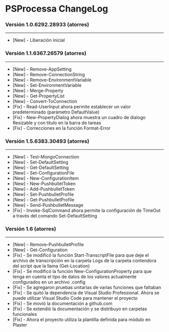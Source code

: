 # PSProcessa ChangeLog

### Versión 1.0.6292.28933 (atorres)
------
* \[New\] - Liberación inicial


### Versión 1.1.6367.26579 (atorres)
------
- \[New\] - Remove-AppSetting
- \[New\] - Remove-ConnectionString
- \[New\] - Remove-EnvironmentVariable
- \[New\] - Set-EnvironmentVariable
- \[New\] - Merge-Property
- \[New\] - Get-PropertyList
- \[New\] - Convert-ToConnection
- \[Fix\] - Read-UserInput ahora permite establecer un valor predeterminado (parámetro DefaultValue)
- \[Fix\] - New-PropertyDialog ahora muestra un cuadro de dialogo Resizable y con titulo en la barra de tareas
- \[Fix\] - Correcciones en la función Format-Error

### Versión 1.5.6383.30493 (atorres)
------
- \[New\] - Test-MongoConnection
- \[New\] - Set-DefaultSetting
- \[New\] - Get-DefaultSetting
- \[New\] - Set-ConfigurationFile
- \[New\] - New-ConfigurationItem
- \[New\] - New-PushbulletToken
- \[New\] - Add-PushbulletToken
- \[New\] - Set-PushbulletProfile
- \[New\] - Get-PushbulletProfile
- \[New\] - Send-PushbulletMessage
- \[Fix\] - Invoke-SqlCommand ahora permite la configuración de TimeOut a través del comando Set-DefaultSetting

### Versión 1.6 (atorres)
------
- \[New\] - Remove-PushbulletProfile
- \[New\] - Get-Configuration
- \[Fix\] - Se modificó la función Start-TranscriptFile para que deje el archivo de transcripción en la carpeta Logs de la carpeta contendora del script que la llama (Get-Location)
- \[Fix\] - Se modificó la función New-ConfigurationProperty para que tenga en cuenta el tipo de datos de los valores actualmente configurados en un archivo .config
- \[Fix\] - Se agregaron pruebas unitarias de varias funciones que faltaban
- \[Fix\] - Se quitó la dependencia de Visual Studio Professional. Ahora se puede utilizar Visual Studio Code para mantener el proyecto
- \[Fix\] - Se movió la documentación a github.com
- \[Fix\] - Se extendió la documentación y se distribuyo en carpetas funcionales
- \[Fix\] - Ahora el proyecto utiliza la plantilla definida para módulo en Plaster

